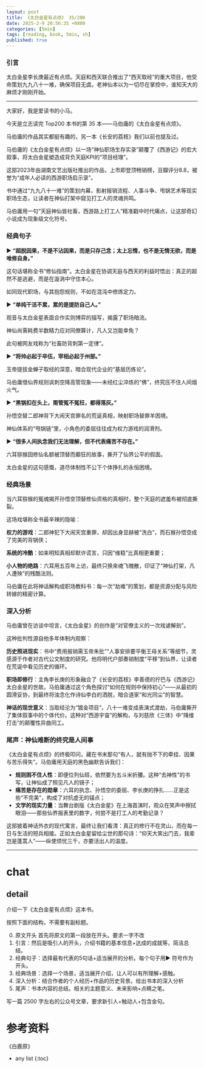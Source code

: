 ```yaml
---
layout: post
title: 《太白金星有点烦》 35/200
date: 2025-2-9 20:56:35 +0800
categories: [5min]
tags: [reading, book, 5min, sh]
published: true
---
```



### 引言  

太白金星李长庚最近有点烦。天庭和西天联合推出了“西天取经”的重大项目，他受命策划九九八十一难，确保项目无虞。老神仙本以为一切尽在掌控中，谁知天大的麻烦才刚刚开始。  

---

大家好，我是爱读书的小马。

今天是立志读完 Top200 本书的第 35 本——马伯庸的《太白金星有点烦》。

马伯庸的作品其实都挺有趣的，另一本《长安的荔枝》我们以前也提及过。

马伯庸的《太白金星有点烦》以一场“神仙职场生存实录”颠覆了《西游记》的宏大叙事，将太白金星塑造成背负天庭KPI的“项目经理”。

这部2023年由湖南文艺出版社推出的作品，上市即登顶畅销榜，豆瓣评分8.8，被誉为“成年人必读的西游职场启示录”。

书中通过“九九八十一难”的策划内幕，影射报销流程、人事斗争、甩锅艺术等现实职场生态，让读者在神仙打架中窥见打工人的灵魂共鸣。

马伯庸用一句“天庭神仙皆社畜，西游路上打工人”精准戳中时代痛点，让这部奇幻小说成为现象级文化符号。  

### 经典句子

▶ **“超脱因果，不是不沾因果，而是只存己念；太上忘情，也不是无情无欲，而是唯修自身。”**  

这句话堪称全书“修仙指南”。太白金星在协调天庭与西天的利益时悟出：真正的超然不是逃避，而是在漩涡中守住本心。

如同现代职场，与其抱怨规则，不如在混沌中修炼定力。  

▶ **“单纯干活不累，累的是提防自己人。”**  

观音与太白金星表面合作实则博弈的描写，揭露了职场暗流。

神仙尚需耗费半数精力应对同僚算计，凡人又岂能幸免？

此句被网友戏称为“社畜防背刺第一定律”。  

▶ **“将帅必起于卒伍，宰相必起于州部。”**  

玉帝提拔金蝉子取经的深意，暗合现代企业的“基层历练论”。

马伯庸借仙界规则讽刺空降高管现象——未经红尘淬炼的“佛”，终究压不住人间烟火气。  

▶ **“黑锅扣在头上，甭管冤不冤枉，都得落灰。”**  

孙悟空替二郎神背下大闹天宫罪名的荒诞真相，映射职场替罪羊困境。

神仙体系的“甩锅链”里，小角色的委屈往往成为权力游戏的润滑剂。  

▶ **“很多人间执念我们无法理解，但不代表痛苦不存在。”**  

六耳猕猴因修仙名额被顶替而癫狂的故事，撕开了仙界公平的假面。

太白金星的这句感慨，道尽体制性不公下个体挣扎的永恒困境。  

### 经典场景

当六耳猕猴的冤魂揭开孙悟空顶替修仙资格的真相时，整个天庭的遮羞布被彻底撕裂。

这场戏堪称全书最辛辣的隐喻：  

**权力的游戏**：二郎神犯下大闹天宫重罪，却因出身显赫被“洗白”，而石猴孙悟空成了完美的背锅侠；  

**系统的冷酷**：如来明知真相却默许谎言，只因“维稳”比真相更重要；  

**小人物的绝路**：六耳用五百年上访，最终只换来魂飞魄散，印证了“神仙打架，凡人遭殃”的残酷法则。  

马伯庸在此将神话解构成职场教科书：每一次“劫难”的策划，都是资源分配与风险转嫁的精密计算。  

### 深入分析

马伯庸曾在访谈中坦言，《太白金星》的创作是“对官僚主义的一次戏谑解剖”。

这种批判性源自他多年体制内观察：  

**历史照进现实**：书中“费用报销需玉帝朱批”“人事安排要平衡王母关系”等细节，灵感源于作者对古代公文制度的研究。他将明代户部奏销制度“平移”到仙界，让读者在荒诞中看见历史的循环。  

**职场即修行**：主角李长庚的形象融合了《长安的荔枝》李善德的拧巴与《西游记》太白金星的世故。马伯庸通过这个角色探讨“如何在规则中保持初心”——从最初的圆滑妥协，到最终将浊念化作诗仙李白的洒脱，暗合道家“和光同尘”的智慧。  

**神话的现世意义**：当取经沦为“镀金项目”，八十一难变成表演式渡劫，马伯庸撕开了集体叙事中的个体代价。这种对“西游宇宙”的解构，与刘慈欣《三体》中“降维打击”的颠覆性异曲同工。  

### 尾声：神仙难断的终究是人间事  
《太白金星有点烦》的终极叩问，藏在书末那句“有人，就有抛不下的牵挂、因果与苦乐得失”。马伯庸用天庭的黑色幽默告诉我们：  
- **规则困不住人性**：即便位列仙班，依然要为五斗米折腰。这种“去神性”的书写，让神仙成了照见凡人的镜子；  
- **痛苦是存在的勋章**：六耳的执念、孙悟空的委屈、李长庚的挣扎……正是这些“不完美”，构成了对抗虚无的锚点；  
- **文学的现实力量**：当舞台剧版《太白金星》在上海首演时，观众在笑声中擦拭眼泪——那些仙界报表里的数字，何尝不是打工人的考勤记录？  

这部披着神话外衣的现代寓言，最终让我们看清：真正的修行不在灵山，而在每一日与生活的短兵相接。正如太白金星留给尘世的那句诗：“仰天大笑出门去，我辈岂是蓬蒿人”——纵使烦忧三千，亦要活出人的温度。






------------------------------------------------------------------------

# chat

## detail

介绍一下《太白金星有点烦》这本书。

按照下面的结构，不需要有副标题。

0. 原文开头 首先将原文的第一段放在开头。要求一字不改
1. 引言：然后是吸引人的开头，介绍书籍的基本信息+达成的成就等，简洁总结。
2. 经典句子：选择最有代表的5句话+适当展开的分析。每个句子用▶ 符号作为开头。
3. 经典场景：选择一个场景，适当展开介绍，让人可以有所理解+感触。
4. 深入分析：结合作者的个人经历+作品的历史背景。给出书本的深入分析
5. 尾声：书本内容的总结。相关的主题意义、未来影响+点睛之笔。

写一篇 2500 字左右的公众号文章，要求新引人+触动人+包含金句。


# 参考资料

 《白鹿原》

* any list
{:toc}